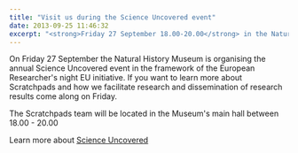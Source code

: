 ```yaml
---
title: "Visit us during the Science Uncovered event"
date: 2013-09-25 11:46:32
excerpt: "<strong>Friday 27 September 18.00-20.00</strong> in the Natural History Museum, London"
---
```


On Friday 27 September the Natural History Museum is organising the annual Science Uncovered event in the framework of the European Researcher's night EU initiative. If you want to learn more about Scratchpads and how we facilitate research and dissemination of research results come along on Friday.

The Scratchpads team will be located in the Museum's main hall between 18.00 - 20.00

Learn more about <a href="http://www.nhm.ac.uk//visit-us/whats-on/after-hours/science-uncovered/index.html">Science Uncovered</a>
